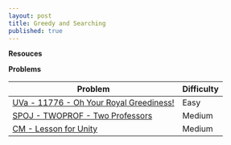 ```yaml
---
layout: post
title: Greedy and Searching
published: true
---
```


**Resouces**

**Problems**

| Problem                                 | Difficulty |
|-----------------------------------------|------------|
| [UVa - 11776 - Oh Your Royal Greediness!](https://onlinejudge.org/external/117/11776.pdf)   | Easy       |
| [SPOJ - TWOPROF - Two Professors](https://www.spoj.com/problems/TWOPROF/)         | Medium     |
| [CM - Lesson for Unity](https://algo.codemarshal.org/contests/subiupc-2015/problems/B)                   | Medium     |
